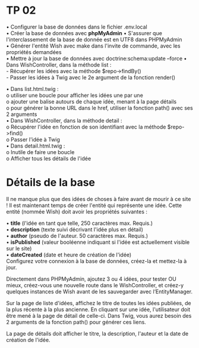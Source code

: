 # TP 02

•	Configurer la base de données dans le fichier .env.local  
•	Créer la base de données avec **phpMyAdmin**
•	S'assurer que l'interclassement de la base de donnée est en UTF8 dans PHPMyAdmin  
•	Générer l'entité Wish avec make dans l'invite de commande, avec les propriétés demandées  
•	Mettre à jour la base de données avec doctrine:schema:update –force
•	Dans WishController, dans la méthode list :     
    -	Récupérer les idées avec la méthode $repo->findBy()    
    - Passer les idées à Twig avec le 2e argument de la fonction render()    
    
•	Dans list.html.twig :  
  o	utiliser une boucle pour afficher les idées une par une  
  o	ajouter une balise <a> autours de chaque idée, menant à la page détails  
  o	pour générer la bonne URL dans le href, utiliser la fonction path() avec ses 2 arguments  
•	Dans WishController, dans la méthode detail :   
  o	Récupérer l'idée en fonction de son identifiant avec la méthode $repo->find()  
  o	Passer l'idée à Twig  
•	Dans detail.html.twig :   
  o	Inutile de faire une boucle  
  o	Afficher tous les détails de l'idée  

# Détails de la  base
Il ne manque plus que des idées de choses à faire avant de mourir à ce site ! Il est maintenant temps de créer l'entité qui représente une idée. Cette entité (nommée Wish) doit avoir les propriétés suivantes : 
    
•	**title** (l'idée en tant que telle, 250 caractères max. Requis.)  
•	**description** (texte suivi décrivant l'idée plus en détail)  
•	**author** (pseudo de l'auteur. 50 caractères max. Requis.)  
•	**isPublished** (valeur booléenne indiquant si l'idée est actuellement visible sur le site)  
•	**dateCreated** (date et heure de création de l'idée)  
Configurez votre connexion à la base de données, créez-la et mettez-la à jour.  
  
Directement dans PHPMyAdmin, ajoutez 3 ou 4 idées, pour tester OU mieux, créez-vous une nouvelle route dans le WishController, et créez-y quelques instances de Wish avant de les sauvegarder avec l’EntityManager.   
  
Sur la page de liste d'idées, affichez le titre de toutes les idées publiées, de la plus récente à la plus ancienne. En cliquant sur une idée, l'utilisateur doit être mené à la page de détail de celle-ci. Dans Twig, vous aurez besoin des 2 arguments de la fonction path() pour générer ces liens.
  
La page de détails doit afficher le titre, la description, l'auteur et la date de création de l'idée. 
  
